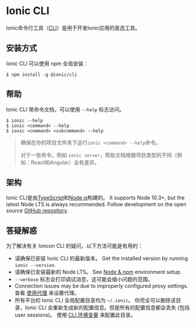 ---
---

# Ionic CLI

Ionic命令行工具（[CLI](/docs/reference/glossary#cli)）是用于开发Ionic应用的首选工具。

## 安装方式

Ionic CLI 可以使用 npm 全局安装：

```shell
$ npm install -g @ionic/cli
```

## 帮助

Ionic CLI 带命令文档，可以使用 `--help` 标志访问。

```shell
$ ionic --help
$ ionic <command> --help
$ ionic <command> <subcommand> --help
```

> 确保在你的项目文件夹下运行`ionic <command> --help`命令。
> 
> 对于一些命令，例如 `ionic server`，帮助文档根据项目类型的不同（例如：React和Angular）会有差异。

<!-- TODO: image? -->

## 架构

Ionic CLI是由[TypeScript](/docs/reference/glossary#typescript)和[Node.js](/docs/reference/glossary#node)构建的。 It supports Node 10.3+, but the latest Node LTS is always recommended. Follow development on the open source <a href="https://github.com/ionic-team/ionic-cli" target="_blank">GitHub repository</a>.

## 答疑解惑

为了解决有关 Ioncon CLI 的疑问，以下方法可能是有用的：

- 请确保已安装 Ionic CLI 的最新版本。 Get the installed version by running `ionic --version`.
- 请确保已安装最新的 Node LTS。 See [Node & npm](/docs/intro/environment#node-npm) environment setup.
- `--verbose` 标志会打印调试消息，这可能会缩小问题的范围。
- Connection issues may be due to improperly configured proxy settings. 查看 [使用代理](/docs/cli/using-a-proxy) 来设置代理。
- 所有平台的 Ionic CLI 全局配置目录均为 `~/.ionic`。 你完全可以删除该目录，Ionic CLI 会重新生成新的配置信息。但是所有的配置信息都会丢失 (包括 user sessions)。 使用 [CLI 环境变量](/docs/cli/configuration#environment-variables) 来配置此目录。